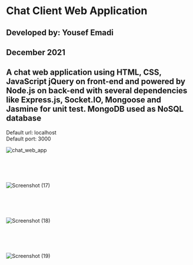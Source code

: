 # Chat Client Web Application
## Developed by: Yousef Emadi
## December 2021
## A chat web application using HTML, CSS, JavaScript jQuery on front-end and powered by Node.js on back-end with several dependencies like Express.js, Socket.IO, Mongoose and Jasmine for unit test. MongoDB used as NoSQL database
Default url: localhost <br>
Default port: 3000

![chat_web_app](https://user-images.githubusercontent.com/63328419/147203922-a6fb214c-7494-4727-9a35-c17739fe32d1.gif)

<br>
<br>
<br>

![Screenshot (17)](https://user-images.githubusercontent.com/63328419/147204327-59ed4718-affd-4078-90d2-0a9dfe430fd4.png)

<br>
<br>
<br>

![Screenshot (18)](https://user-images.githubusercontent.com/63328419/147204338-cb7ec171-2d84-4f1e-a21a-78c80b369483.png)

<br>
<br>
<br>

![Screenshot (19)](https://user-images.githubusercontent.com/63328419/147204346-bf84d823-a9c9-42cf-ac68-6bca9511f00e.png)

<br>
<br>
<br>
